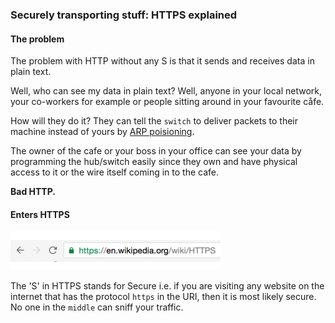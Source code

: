 ### Securely transporting stuff: HTTPS explained


#### The problem
The problem with HTTP without any S is that it sends and receives data in plain text. 

Well, who can see my data in plain text?
Well, anyone in your local network, your co-workers for example or people sitting around in your favourite cåfe. 

How will they do it?
They can tell the `switch` to deliver packets to their machine instead of yours by [ARP poisioning](https://en.wikipedia.org/wiki/ARP_spoofing). 

The owner of the cafe or your boss in your office can see your data by programming the hub/switch easily since they own and have physical access to it or the wire itself coming in to the cafe.

**Bad HTTP.**


#### Enters HTTPS

![https](/img/https.gif) 

The 'S' in HTTPS stands for Secure i.e. if you are visiting any website on the internet that has the protocol `https` in the URI, then it is most likely secure. No one in the `middle` can sniff your traffic.
